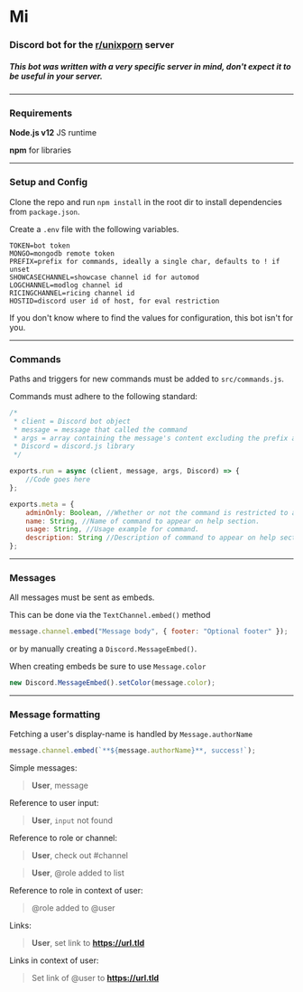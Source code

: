 # Mi

### Discord bot for the [r/unixporn](https://reddit.com/r/unixporn) server

##### This bot was written with a very specific server in mind, don't expect it to be useful in your server.

---

### Requirements

**Node.js v12** JS runtime

**npm** for libraries

---

### Setup and Config

Clone the repo and run `npm install` in the root dir to install dependencies from `package.json`.

Create a `.env` file with the following variables.

```
TOKEN=bot token
MONGO=mongodb remote token
PREFIX=prefix for commands, ideally a single char, defaults to ! if unset
SHOWCASECHANNEL=showcase channel id for automod
LOGCHANNEL=modlog channel id
RICINGCHANNEL=ricing channel id
HOSTID=discord user id of host, for eval restriction
```

If you don't know where to find the values for configuration, this bot isn't for you.

---

### Commands

Paths and triggers for new commands must be added to `src/commands.js`.

Commands must adhere to the following standard:

```js
/*
 * client = Discord bot object
 * message = message that called the command
 * args = array containing the message's content excluding the prefix and command
 * Discord = discord.js library
 */

exports.run = async (client, message, args, Discord) => {
    //Code goes here
};

exports.meta = {
    adminOnly: Boolean, //Whether or not the command is restricted to admin only.
    name: String, //Name of command to appear on help section.
    usage: String, //Usage example for command.
    description: String //Description of command to appear on help section.
};
```

---

### Messages

All messages must be sent as embeds.

This can be done via the `TextChannel.embed()` method

```js
message.channel.embed("Message body", { footer: "Optional footer" });
```

or by manually creating a `Discord.MessageEmbed()`.

When creating embeds be sure to use `Message.color`

```js
new Discord.MessageEmbed().setColor(message.color);
```

---

### Message formatting

Fetching a user's display-name is handled by `Message.authorName`

```js
message.channel.embed(`**${message.authorName}**, success!`);
```

Simple messages:

> **User**, message

Reference to user input:

> **User**, `input` not found

Reference to role or channel:

> **User**, check out #channel

> **User**, @role added to list

Reference to role in context of user:

> @role added to @user

Links:

> **User**, set link to **https://url.tld**

Links in context of user:

> Set link of @user to **https://url.tld**
